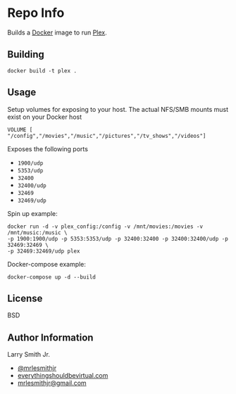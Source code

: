 Repo Info
=========
Builds a [Docker] image to run [Plex].

Building
--------
```
docker build -t plex .
```
Usage
-----
Setup volumes for exposing to your host. The actual NFS/SMB mounts must exist
on your Docker host
```
VOLUME [ "/config","/movies","/music","/pictures","/tv_shows","/videos"]
```
Exposes the following ports
* `1900/udp`
* `5353/udp`
* `32400`
* `32400/udp`
* `32469`
* `32469/udp`

Spin up example:
```
docker run -d -v plex_config:/config -v /mnt/movies:/movies -v /mnt/music:/music \
-p 1900:1900/udp -p 5353:5353/udp -p 32400:32400 -p 32400:32400/udp -p 32469:32469 \
-p 32469:32469/udp plex
```

Docker-compose example:
```
docker-compose up -d --build
```

License
-------

BSD

Author Information
------------------

Larry Smith Jr.
- [@mrlesmithjr]
- [everythingshouldbevirtual.com]
- [mrlesmithjr@gmail.com]


[Ansible]: <https://www.ansible.com/>
[Docker]: <https://www.docker.com>
[Plex]: <https://www.plex.tv/>
[@mrlesmithjr]: <https://twitter.com/mrlesmithjr>
[everythingshouldbevirtual.com]: <http://everythingshouldbevirtual.com>
[mrlesmithjr@gmail.com]: <mailto:mrlesmithjr@gmail.com>
